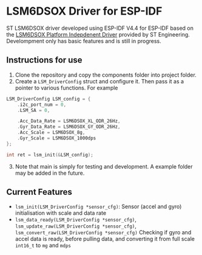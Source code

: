 # LSM6DSOX Driver for ESP-IDF

ST LSM6DSOX driver developed using ESP-IDF V4.4 for ESP-IDF based on the [LSM6DSOX Platform Indepdenent Driver](https://github.com/STMicroelectronics/lsm6dsox-pid) provided by ST Engineering. Develompment only has basic features and is still in progress.

## Instructions for use
1. Clone the repository and copy the components folder into project folder.
2. Create a `LSM_DriverConfig` struct and configure it. Then pass it as a pointer to various functions. For example

```C
LSM_DriverConfig LSM_config = {
    .i2c_port_num = 0,
    .LSM_SA = 0,

    .Acc_Data_Rate = LSM6DSOX_XL_ODR_26Hz,
    .Gyr_Data_Rate = LSM6DSOX_GY_ODR_26Hz,
    .Acc_Scale = LSM6DSOX_8g,
    .Gyr_Scale = LSM6DSOX_1000dps
};

int ret = lsm_init(&LSM_config);
```

3. Note that main is simply for testing and development. A example folder may be added in the future.

## Current Features
- `lsm_init(LSM_DriverConfig *sensor_cfg)`: Sensor (accel and gyro) initialisation with scale and data rate 
- `lsm_data_ready(LSM_DriverConfig *sensor_cfg)`, `lsm_update_raw(LSM_DriverConfig *sensor_cfg)`, `lsm_convert_raw(LSM_DriverConfig *sensor_cfg)` Checking if gyro and accel data is ready, before pulling data, and converting it from full scale `int16_t` to `mg` and `mdps`

